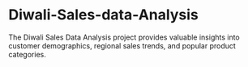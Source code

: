 # Diwali-Sales-data-Analysis
The Diwali Sales Data Analysis project provides valuable insights into customer demographics, regional sales trends, and popular product categories. 

